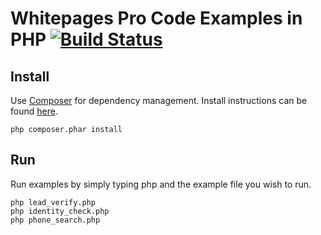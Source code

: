# Whitepages Pro Code Examples in PHP [![Build Status](https://travis-ci.org/whitepages/pro-examples-php.svg?branch=master)](https://travis-ci.org/whitepages/pro-examples-php)


## Install

Use [Composer] for dependency management. Install instructions can be found [here][installation].

```shell
php composer.phar install
```

## Run

Run examples by simply typing php and the example file you wish to run.

```shell
php lead_verify.php
php identity_check.php
php phone_search.php
```

[Composer]: https://getcomposer.org/
[installation]: https://getcomposer.org/download/
